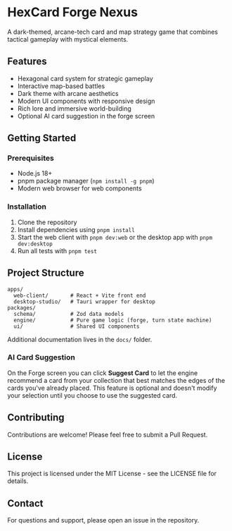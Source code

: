 # HexCard Forge Nexus

A dark-themed, arcane-tech card and map strategy game that combines tactical gameplay with mystical elements.

## Features

- Hexagonal card system for strategic gameplay
- Interactive map-based battles
- Dark theme with arcane aesthetics
- Modern UI components with responsive design
- Rich lore and immersive world-building
- Optional AI card suggestion in the forge screen

## Getting Started

### Prerequisites
- Node.js 18+
- pnpm package manager (`npm install -g pnpm`)
- Modern web browser for web components

### Installation
1. Clone the repository
2. Install dependencies using `pnpm install`
3. Start the web client with `pnpm dev:web` or the desktop app with `pnpm dev:desktop`
4. Run all tests with `pnpm test`

## Project Structure

```
apps/
  web-client/       # React + Vite front end
  desktop-studio/   # Tauri wrapper for desktop
packages/
  schema/           # Zod data models
  engine/           # Pure game logic (forge, turn state machine)
  ui/               # Shared UI components
```

Additional documentation lives in the `docs/` folder.

### AI Card Suggestion
On the Forge screen you can click **Suggest Card** to let the engine recommend a
card from your collection that best matches the edges of the cards you've
already placed. This feature is optional and doesn't modify your selection until
you choose to use the suggested card.

## Contributing

Contributions are welcome! Please feel free to submit a Pull Request.

## License

This project is licensed under the MIT License - see the LICENSE file for details.

## Contact

For questions and support, please open an issue in the repository.

